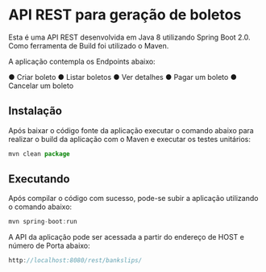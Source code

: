 # API REST para geração de boletos

Esta é uma API REST desenvolvida em Java 8 utilizando Spring Boot 2.0. Como ferramenta de Build foi utilizado o Maven.

A aplicação contempla os Endpoints abaixo:

● Criar boleto
● Listar boletos
● Ver detalhes
● Pagar um boleto
● Cancelar um boleto

	
## Instalação

Após baixar o código fonte da aplicação executar o comando abaixo para realizar o build da aplicação com o Maven e executar os testes unitários:

```js
mvn clean package
```


## Executando

Após compilar o código com sucesso, pode-se subir a aplicação utilizando o comando abaixo:

```js
mvn spring-boot:run
```

A API da aplicação pode ser acessada a partir do endereço de HOST e número de Porta abaixo:

```js
http://localhost:8080/rest/bankslips/
```
